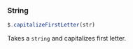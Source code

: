 
### String

```js
$.capitalizeFirstLetter(str)
```

Takes a `string` and capitalizes first letter.

